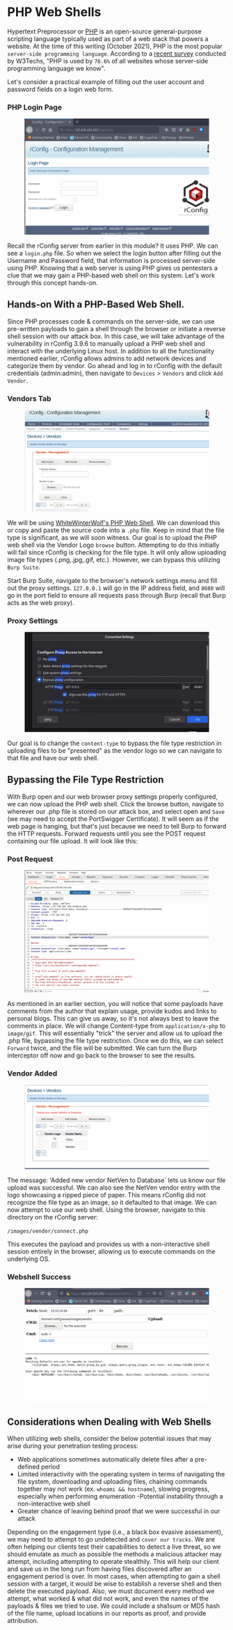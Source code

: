 # PHP Web Shells

Hypertext Preprocessor or [PHP](https://www.php.net/) is an open-source general-purpose scripting language typically used as part of a web stack that powers a website. At the time of this writing (October 2021), PHP is the most popular `server-side programming language`. According to a [recent survey](https://w3techs.com/technologies/details/pl-php) conducted by W3Techs, "PHP is used by `78.6%` of all websites whose server-side programming language we know".

Let's consider a practical example of filling out the user account and password fields on a login web form.

### **PHP Login Page**

<figure><img src="../../../../.gitbook/assets/image (3) (1) (1) (1) (1) (1) (1) (1) (1) (1) (1) (1) (1) (1) (1).png" alt=""><figcaption></figcaption></figure>

Recall the rConfig server from earlier in this module? It uses PHP. We can see a `login.php` file. So when we select the login button after filling out the Username and Password field, that information is processed server-side using PHP. Knowing that a web server is using PHP gives us pentesters a clue that we may gain a PHP-based web shell on this system. Let's work through this concept hands-on.

## Hands-on With a PHP-Based Web Shell.

Since PHP processes code & commands on the server-side, we can use pre-written payloads to gain a shell through the browser or initiate a reverse shell session with our attack box. In this case, we will take advantage of the vulnerability in rConfig 3.9.6 to manually upload a PHP web shell and interact with the underlying Linux host. In addition to all the functionality mentioned earlier, rConfig allows admins to add network devices and categorize them by vendor. Go ahead and log in to rConfig with the default credentials (admin:admin), then navigate to `Devices` > `Vendors` and click `Add Vendor`.

### **Vendors Tab**

<figure><img src="../../../../.gitbook/assets/image (1) (1) (1) (1) (1) (1) (1) (1) (1) (1) (1) (1) (1) (1) (1) (1) (1) (1) (1) (1) (1) (1) (1) (1) (1) (1) (1) (1) (1) (1) (1) (1) (1) (1) (1) (1) (1) (1) (1) (1) (1) (1) (1) (1) (1) (1) (1) (1) (1).png" alt=""><figcaption></figcaption></figure>

We will be using [WhiteWinterWolf's PHP Web Shell](https://github.com/WhiteWinterWolf/wwwolf-php-webshell). We can download this or copy and paste the source code into a `.php` file. Keep in mind that the file type is significant, as we will soon witness. Our goal is to upload the PHP web shell via the Vendor Logo `browse` button. Attempting to do this initially will fail since rConfig is checking for the file type. It will only allow uploading image file types (.png,.jpg,.gif, etc.). However, we can bypass this utilizing `Burp Suite`.

Start Burp Suite, navigate to the browser's network settings menu and fill out the proxy settings. `127.0.0.1` will go in the IP address field, and `8080` will go in the port field to ensure all requests pass through Burp (recall that Burp acts as the web proxy).

### **Proxy Settings**

<figure><img src="../../../../.gitbook/assets/image (2) (1) (1) (1) (1) (1) (1) (1) (1) (1) (1) (1) (1) (1) (1) (1) (1) (1) (1) (1) (1) (1) (1) (1) (1) (1) (1) (1) (1).png" alt=""><figcaption></figcaption></figure>

Our goal is to change the `content-type` to bypass the file type restriction in uploading files to be "presented" as the vendor logo so we can navigate to that file and have our web shell.

## Bypassing the File Type Restriction

With Burp open and our web browser proxy settings properly configured, we can now upload the PHP web shell. Click the browse button, navigate to wherever our .php file is stored on our attack box, and select open and `Save` (we may need to accept the PortSwigger Certificate). It will seem as if the web page is hanging, but that's just because we need to tell Burp to forward the HTTP requests. Forward requests until you see the POST request containing our file upload. It will look like this:

### **Post Request**

<figure><img src="../../../../.gitbook/assets/image (3) (1) (1) (1) (1) (1) (1) (1) (1) (1) (1) (1) (1) (1) (1) (1).png" alt=""><figcaption></figcaption></figure>

As mentioned in an earlier section, you will notice that some payloads have comments from the author that explain usage, provide kudos and links to personal blogs. This can give us away, so it's not always best to leave the comments in place. We will change Content-type from `application/x-php` to `image/gif`. This will essentially "trick" the server and allow us to upload the .php file, bypassing the file type restriction. Once we do this, we can select `Forward` twice, and the file will be submitted. We can turn the Burp interceptor off now and go back to the browser to see the results.

### **Vendor Added**

<figure><img src="../../../../.gitbook/assets/image (4) (1) (1) (1) (1) (1) (1) (1) (1).png" alt=""><figcaption></figcaption></figure>

The message: 'Added new vendor NetVen to Database\` lets us know our file upload was successful. We can also see the NetVen vendor entry with the logo showcasing a ripped piece of paper. This means rConfig did not recognize the file type as an image, so it defaulted to that image. We can now attempt to use our web shell. Using the browser, navigate to this directory on the rConfig server:

`/images/vendor/connect.php`

This executes the payload and provides us with a non-interactive shell session entirely in the browser, allowing us to execute commands on the underlying OS.

### **Webshell Success**

<figure><img src="../../../../.gitbook/assets/image (5) (1) (1) (1) (1) (1).png" alt=""><figcaption></figcaption></figure>

## Considerations when Dealing with Web Shells

When utilizing web shells, consider the below potential issues that may arise during your penetration testing process:

* Web applications sometimes automatically delete files after a pre-defined period
* Limited interactivity with the operating system in terms of navigating the file system, downloading and uploading files, chaining commands together may not work (ex. `whoami && hostname`), slowing progress, especially when performing enumeration -Potential instability through a non-interactive web shell
* Greater chance of leaving behind proof that we were successful in our attack

Depending on the engagement type (i.e., a black box evasive assessment), we may need to attempt to go undetected and `cover our tracks`. We are often helping our clients test their capabilities to detect a live threat, so we should emulate as much as possible the methods a malicious attacker may attempt, including attempting to operate stealthily. This will help our client and save us in the long run from having files discovered after an engagement period is over. In most cases, when attempting to gain a shell session with a target, it would be wise to establish a reverse shell and then delete the executed payload. Also, we must document every method we attempt, what worked & what did not work, and even the names of the payloads & files we tried to use. We could include a sha1sum or MD5 hash of the file name, upload locations in our reports as proof, and provide attribution.
